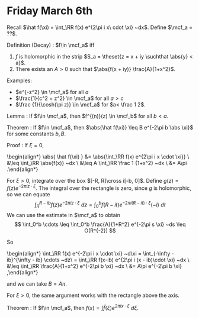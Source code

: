 # Friday March 6th

Recall $\hat f(\xi) =  \int_\RR f(x) e^{2\pi i x\ cdot \xi} ~dx$.
Define $\mcf_a = ??$.

Definition (Decay)
:  $f\in \mcf_a$ iff
  1. $f$ is holomorphic in the strip $S_a = \theset{z = x + iy \suchthat \abs{y} < a}$.
  2. There exists an $A>0$ such that $\abs{f(x + iy)} \frac{A}{1+x^2}$.

Examples:

- $e^{-z^2} \in \mcf_a$ for all $a$
- $\frac{1}{c^2 + z^2} \in \mcf_a$ for all $a > c$
- $\frac {1}{\cosh(\pi z)} \in \mcf_a$ for $a< \frac 1 2$.

Lemma
: If $f\in \mcf_a$, then $f^{(n)}(z) \in \mcf_b$ for all $b < a$.

Theorem
: If $f\in \mcf_a$, then $\abs{\hat f(\xi)} \leq B e^{-2\pi b \abs \xi}$ for some constants $b, B$.

Proof
: If $\xi = 0$,
  
  \begin{align*}
  \abs{ \hat f(\xi) }
  &= \abs{\int_\RR f(x) e^{2\pi i x \cdot \xi}} \\
  &\leq \int_\RR \abs{f(x)} ~dx \\
  &\leq A \int_\RR \frac 1 {1+x^2} ~dx \\
  &= A\pi
  .\end{align*}

  For $\xi > 0$, integrate over the box $[-R, R]\cross i[-b, 0]$.
  Define $g(z) = f(z) e^{-2\pi i z \cdot \xi}$.
  The integral over the rectangle is zero, since $g$ is holomorphic, so we can equate
  $$
  \int_R^{R-ib} f(z) e^{-2\pi i z \cdot \xi} ~dz = \int_0^b f(R - it) e^{-2\pi i (R-it)\cdot \xi} (-i)~dt
  $$
  We can use the estimate in $\mcf_a$ to obtain
  $$
  \int_0^b \cdots \leq \int_0^b \frac{A}{1+R^2} e^{-2\pi s \xi} ~ds \leq O(R^{-2})
  $$

  So
  
  \begin{align*}
  \int_\RR f(x) e^{-2\pi i x \cdot \xi} ~d\xi = \int_{-\infty - ib}^{\infty - ib} \cdots ~dz\\
  = \int_\RR f(x-ib) e^{2\pi i (x - ib)\cdot \xi} ~dx \\ 
  &\leq \int_\RR \frac{A}{1+x^2} e^{-2\pi b \xi} ~dx \\
  &= A\pi e^{-2\pi b \xi}
  ,\end{align*}

  and we can take $B = A\pi$.

  For $\xi > 0$, the same argument works with the rectangle above the axis.

Theorem
: If $f\in \mcf_a$, then $f(x) = \int \hat f(\xi) e^{2\pi i x\cdot \xi} ~d\xi$.

